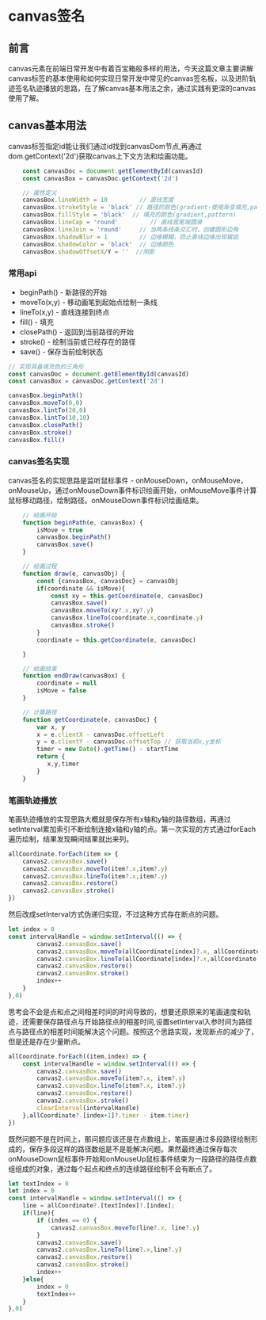# canvas签名

## 前言

>
 canvas元素在前端日常开发中有着百宝箱般多样的用法，今天这篇文章主要讲解canvas标签的基本使用和如何实现日常开发中常见的canvas签名板，以及进阶轨迹签名轨迹播放的思路，在了解canvas基本用法之余，通过实践有更深的canvas使用了解。

## canvas基本用法

canvas标签指定id能让我们通过id找到canvasDom节点,再通过dom.getContext('2d')获取canvas上下文方法和绘画功能。

```javascript
    const canvasDoc = document.getElementById(canvasId)
    const canvasBox = canvasDoc.getContext('2d')

    // 属性定义
    canvasBox.lineWidth = 10         // 直线宽度
    canvasBox.strokeStyle = 'black' // 路径的颜色(gradient-使用渐变填充,pattern-使用纹理填充)
    canvasBox.fillStyle = 'black'  // 填充的颜色(gradient,pattern)
    canvasBox.lineCap = 'round'         // 直线首尾端圆滑
    canvasBox.lineJoin = 'round'     // 当两条线条交汇时，创建圆形边角
    canvasBox.shadowBlur = 1         // 边缘模糊，防止直线边缘出现锯齿
    canvasBox.shadowColor = 'black'  // 边缘颜色
    canvasBox.shadowOffsetX/Y = ''  //阴影
```

### 常用api

* beginPath() - 新路径的开始  
* moveTo(x,y) - 移动画笔到起始点绘制一条线
* lineTo(x,y) - 直线连接到终点
* fill() - 填充
* closePath() - 返回到当前路径的开始
* stroke() - 绘制当前或已经存在的路径
* save() - 保存当前绘制状态

```javascript
// 实现具备填充色的三角形
const canvasDoc = document.getElementById(canvasId)
const canvasBox = canvasDoc.getContext('2d')

canvasBox.beginPath()
canvasBox.moveTo(0,0)
canvasBox.lintTo(20,0)
canvasBox.lintTo(10,10)
canvasBox.closePath()
canvasBox.stroke()
canvasBox.fill()
```

### canvas签名实现

>
canvas签名的实现思路是监听鼠标事件 - onMouseDown，onMouseMove，onMouseUp，通过onMouseDown事件标识绘画开始，onMouseMove事件计算鼠标移动路径，绘制路径。onMouseDown事件标识绘画结束。
>

```javascript
    // 绘画开始
    function beginPath(e, canvasBox) {
        isMove = true
        canvasBox.beginPath()
        canvasBox.save()
    }

    // 绘画过程
    function draw(e, canvasObj) {
        const {canvasBox, canvasDoc} = canvasObj
        if(coordinate && isMove){
            const xy = this.getCoordinate(e, canvasDoc)
            canvasBox.save()
            canvasBox.moveTo(xy?.x,xy?.y)
            canvasBox.lineTo(coordinate.x,coordinate.y)
            canvasBox.stroke()
        }
        coordinate = this.getCoordinate(e, canvasDoc)

    }

    // 绘画结束
    function endDraw(canvasBox) {
        coordinate = null
        isMove = false
    }

    // 计算路径
    function getCoordinate(e, canvasDoc) {
        var x, y
        x = e.clientX - canvasDoc.offsetLeft
        y = e.clientY - canvasDoc.offsetTop // 获取当前x,y坐标
        timer = new Date().getTime() - startTime
        return {
           x,y,timer
        }
    }
```

### 笔画轨迹播放

>
笔画轨迹播放的实现思路大概就是保存所有x轴和y轴的路径数组，再通过setInterval累加索引不断绘制连接x轴和y轴的点。第一次实现的方式通过forEach遍历绘制，结果发现瞬间结果就出来列。
>
```javascript
allCoordinate.forEach(item => {
    canvas2.canvasBox.save()
    canvas2.canvasBox.moveTo(item?.x,item?.y)
    canvas2.canvasBox.lineTo(item?.x,item?.y)
    canvas2.canvasBox.restore()
    canvas2.canvasBox.stroke()
})
```
>
然后改成setInterval方式伪递归实现，不过这种方式存在断点的问题。
>
```javascript
let index = 0
const intervalHandle = window.setInterval(() => {
        canvas2.canvasBox.save()
        canvas2.canvasBox.moveTo(allCoordinate[index]?.x, allCoordinate[index]?.y)
        canvas2.canvasBox.lineTo(allCoordinate[index]?.x,allCoordinate[index]?.y)
        canvas2.canvasBox.restore()
        canvas2.canvasBox.stroke()
        index++
    }
},0)
```

思考会不会是点和点之间相差时间的时间导致的，想要还原原来的笔画速度和轨迹，还需要保存路径点与开始路径点的相差时间,设置setInterval入参时间为路径点与路径点的相差时间能解决这个问题。按照这个思路实现，发现断点的减少了，但是还是存在少量断点。

```javascript
allCoordinate.forEach((item,index) => {
    const intervalHandle = window.setInterval(() => {
        canvas2.canvasBox.save()
        canvas2.canvasBox.moveTo(item?.x, item?.y)
        canvas2.canvasBox.lineTo(item?.x, item?.y)
        canvas2.canvasBox.restore()
        canvas2.canvasBox.stroke()
        clearInterval(intervalHandle)
    },allCoordinate?.[index+1]?.timer - item.timer)
})
```

>
既然问题不是在时间上，那问题应该还是在点数组上，笔画是通过多段路径绘制形成的，保存多段这样的路径数组是不是能解决问题。果然最终通过保存每次onMouseDown鼠标事件开始和onMouseUp鼠标事件结束为一段路径的路径点数组组成的对象，通过每个起点和终点的连续路径绘制不会有断点了。
>

```javascript
let textIndex = 0
let index = 0
const intervalHandle = window.setInterval(() => {
    line = allCoordinate?.[textIndex]?.[index];
    if(line){
        if (index == 0) {
            canvas2.canvasBox.moveTo(line?.x, line?.y)
        }
        canvas2.canvasBox.save()
        canvas2.canvasBox.lineTo(line?.x,line?.y)
        canvas2.canvasBox.restore()
        canvas2.canvasBox.stroke()
        index++
    }else{
        index = 0
        textIndex++
    }
},0)
```

